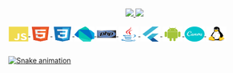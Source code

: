 ###
<div align="center">
  <a href="https://github.com/wellikson">
  <img height="180em" src="https://github-readme-stats.vercel.app/api?username=wellikson&show_icons=true&theme=dark&include_all_commits=true&count_private=true"/>
  <img height="180em" src="https://github-readme-stats.vercel.app/api/top-langs/?username=wellikson&layout=compact&langs_count=7&theme=dark"/>
</div>
  
<div style="display: inline_block"><br>
  <img align="center" alt="Well-Js" height="30" width="40" src="https://raw.githubusercontent.com/devicons/devicon/master/icons/javascript/javascript-plain.svg">
  <img align="center" alt="Well-HTML" height="30" width="40" src="https://raw.githubusercontent.com/devicons/devicon/master/icons/html5/html5-original.svg">
  <img align="center" alt="Well-CSS" height="30" width="40" src="https://raw.githubusercontent.com/devicons/devicon/master/icons/css3/css3-original.svg">
 <img align="center" alt="Well-DART" height="30" width="40" src="https://raw.githubusercontent.com/devicons/devicon/master/icons/dart/dart-original.svg">
   <img align="center" alt="Well-PHP" height="30" width="40" src="https://raw.githubusercontent.com/devicons/devicon/master/icons/php/php-original.svg">
    <img align="center" alt="Well-JAVA" height="30" width="40" src="https://raw.githubusercontent.com/devicons/devicon/master/icons/java/java-original.svg">
    <img align="center" alt="Well-PHP" height="30" width="40" src="https://raw.githubusercontent.com/devicons/devicon/master/icons/flutter/flutter-original.svg">
   <img align="center" alt="Well-PHP" height="30" width="40" src="https://raw.githubusercontent.com/devicons/devicon/master/icons/android/android-original.svg">
   <img align="center" alt="Well-PHP" height="30" width="40" src="https://raw.githubusercontent.com/devicons/devicon/master/icons/canva/canva-original.svg">
   <img align="center" alt="Well-PHP" height="30" width="40" src="https://raw.githubusercontent.com/devicons/devicon/master/icons/linux/linux-original.svg">
   
</div>
  
  ##
 
  ![Snake animation](https://github.com/wellikson/wellikson/blob/output/github-contribution-grid-snake.svg)
 
</div>
